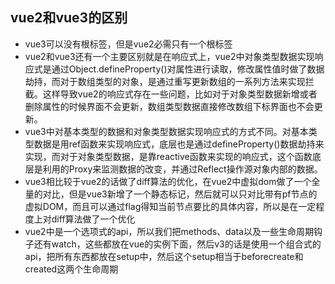 ## vue2和vue3的区别
- vue3可以没有根标签，但是vue2必需只有一个根标签
- vue2和vue3还有一个主要区别就是在响应式上，vue2中对象类型数据实现响应式是通过Object.defineProperty()对属性进行读取，修改属性值时做了数据劫持，而对于数组类型的对象，是通过重写更新数组的一系列方法来实现拦截。这样导致vue2的响应式存在一些问题，比如对于对象类型数据新增或者删除属性的时候界面不会更新，数组类型数据直接修改数组下标界面也不会更新。
- vue3中对基本类型的数据和对象类型数据实现响应式的方式不同。对基本类型数据是用ref函数来实现响应式，底层也是通过defineProperty()数据劫持来实现，而对于对象类型数据，是靠reactive函数来实现的响应式，这个函数底层是利用的Proxy来监测数据的改变，并通过Reflect操作源对象内部的数据。
- vue3相比较于vue2的话做了diff算法的优化，在vue2中虚拟dom做了一个全量的对比，但是vue3新增了一个静态标记，然后就可以只对比带有pf节点的虚拟DOM，而且可以通过flag得知当前节点要比的具体内容，所以是在一定程度上对diff算法做了一个优化
- vue2中是一个选项式的api，所以我们把methods、data以及一些生命周期钩子还有watch，这些都放在vue的实例下面，然后v3的话是使用一个组合式的api，把所有东西都放在setup中，然后这个setup相当于beforecreate和created这两个生命周期